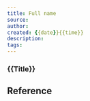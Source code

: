 ```yaml
---
title: Full name
source: 
author: 
created: {{date}}{{time}}
description: 
tags:
---
```

### {{Title}}


## Reference